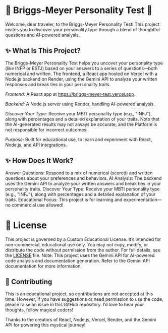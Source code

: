 # 🌟 Briggs-Meyer Personality Test 🌟
Welcome, dear traveler, to the Briggs-Meyer Personality Test! This project invites you to discover your personality type through a blend of thoughtful questions and AI-powered analysis.

## ✨ What Is This Project?
The Briggs-Meyer Personality Test helps you uncover your personality type (like INFP or ESTJ) based on your answers to a series of questions—both numerical and written. The frontend, a React app hosted on Vercel with a Node.js backend on Render, using the Gemini API to analyze your written responses and break ties in your personality traits.

*Frontend:* A React app at https://briggs-meyer-test.vercel.app.

*Backend:* A Node.js server using Render, handling AI-powered analysis.

*Discover Your Type:* Receive your MBTI personality type (e.g., "INFJ"), along with percentages and a detailed explanation of your traits. Note that the AI-generated results may not always be accurate, and the Platform is not responsible for incorrect outcomes.

*Purpose:* Built for educational use, to learn and experiment with React, Node.js, and API integrations.

## ✨ How Does It Work?

Answer Questions: Respond to a mix of numerical (scored) and written questions about your preferences and behaviors.
AI Analysis: The backend uses the Gemini API to analyze your written answers and break ties in your personality traits.
Discover Your Type: Receive your MBTI personality type (e.g., "INFJ"), along with percentages and a detailed explanation of your traits.
Educational Focus: This project is for learning and experimentation—no commercial use allowed!

# 📜 License
This project is governed by a Custom Educational License. It’s intended for non-commercial, educational use only. You may not copy, modify, or distribute the code without permission from the author. For full details, see the [LICENSE](./LICENSE) file.
Note: This project uses the Gemini API for AI-powered code analysis and documentation generation. Refer to the Gemini API documentation for more information.
## 💌 Contributing
This is an educational project, so contributions are not accepted at this time. However, if you have suggestions or need permission to use the code, please raise an issue in this GitHub repository. I’d love to hear your thoughts, fellow magical coders!

Thanks to the creators of React, Node.js, Vercel, Render, and the Gemini API for powering this mystical journey!
